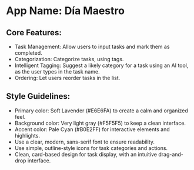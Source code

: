 # **App Name**: Día Maestro

## Core Features:

- Task Management: Allow users to input tasks and mark them as completed.
- Categorization: Categorize tasks, using tags.
- Intelligent Tagging: Suggest a likely category for a task using an AI tool, as the user types in the task name.
- Ordering: Let users reorder tasks in the list.

## Style Guidelines:

- Primary color: Soft Lavender (#E6E6FA) to create a calm and organized feel.
- Background color: Very light gray (#F5F5F5) to keep a clean interface.
- Accent color: Pale Cyan (#B0E2FF) for interactive elements and highlights.
- Use a clear, modern, sans-serif font to ensure readability.
- Use simple, outline-style icons for task categories and actions.
- Clean, card-based design for task display, with an intuitive drag-and-drop interface.